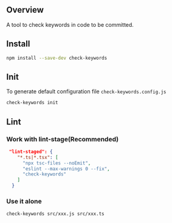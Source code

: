 ## Overview
A tool to check keywords in code to be committed.

## Install
```bash
npm install --save-dev check-keywords
```

## Init
To generate default configuration file `check-keywords.config.js`
```bash
check-keywords init 
```

## Lint
### Work with lint-stage(Recommended)
```json
 "lint-staged": {
    "*.ts|*.tsx": [
      "npx tsc-files --noEmit",
      "eslint --max-warnings 0 --fix",
      "check-keywords"
    ]
  }
```

### Use it alone
```bash
check-keywords src/xxx.js src/xxx.ts
```
